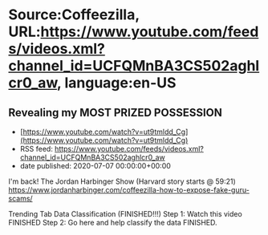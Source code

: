 # Source:Coffeezilla, URL:https://www.youtube.com/feeds/videos.xml?channel_id=UCFQMnBA3CS502aghlcr0_aw, language:en-US

## Revealing my MOST PRIZED POSSESSION
 - [https://www.youtube.com/watch?v=ut9tmldd_Cg](https://www.youtube.com/watch?v=ut9tmldd_Cg)
 - RSS feed: https://www.youtube.com/feeds/videos.xml?channel_id=UCFQMnBA3CS502aghlcr0_aw
 - date published: 2020-07-07 00:00:00+00:00

I'm back!
The Jordan Harbinger Show (Harvard story starts @ 59:21)
https://www.jordanharbinger.com/coffeezilla-how-to-expose-fake-guru-scams/

Trending Tab Data Classification (FINISHED!!!)
Step 1: Watch this video
FINISHED
Step 2: Go here and help classify the data 
FINISHED.

